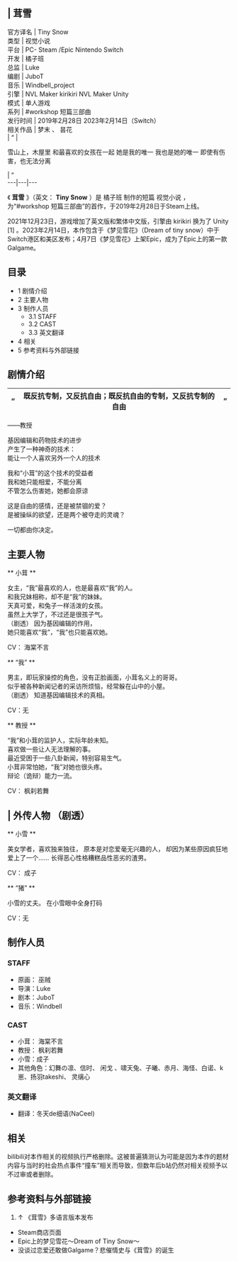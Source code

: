 |  茸雪  
---  
官方译名  |  Tiny Snow   
类型  |  视觉小说   
平台  |  PC-  Steam  /Epic  Nintendo Switch   
开发  |  橘子班   
总监  |  Luke   
编剧  |  JuboT   
音乐  |  Windbell_project   
引擎  |  NVL Maker  kirikiri  NVL Maker Unity   
模式  |  单人游戏   
系列  |  #workshop 短篇三部曲   
发行时间  |  2019年2月28日  2023年2月14日（Switch）   
相关作品  |  梦末  、  昙花   
|  “  | 

雪山上，木屋里  和最喜欢的女孩在一起  她是我的唯一  我也是她的唯一  即使有伤害，也无法分离 </br>

|  ”  
---|---|---  
  
《 **茸雪** 》（英文： **Tiny Snow** ）是  橘子班  制作的短篇  视觉小说  ，为“#workshop
短篇三部曲”的首作，于2019年2月28日于Steam上线。

2021年12月23日，游戏增加了英文版和繁体中文版，引擎由  kirikiri  换为了  Unity  [1]
。2023年2月14日，本作包含于《梦见雪花》（Dream of tiny
snow）中于Switch港区和美区发布；4月7日《梦见雪花》上架Epic，成为了Epic上的第一款Galgame。

##  目录

  * 1  剧情介绍 
  * 2  主要人物 
  * 3  制作人员 
    * 3.1  STAFF 
    * 3.2  CAST 
    * 3.3  英文翻译 
  * 4  相关 
  * 5  参考资料与外部链接 

##  剧情介绍

|  “  |  既反抗专制，又反抗自由；既反抗自由的专制，又反抗专制的自由  |  ”   
---|---|---  
——教授  
  
基因编辑和药物技术的进步  
产生了一种神奇的技术：  
能让一个人喜欢另外一个人的技术  
  
我和“小茸”的这个技术的受益者  
我和她只能相爱，不能分离  
不管怎么伤害她，她都会原谅  
  
这是自由的感情，还是被禁锢的爱？  
是被操纵的欲望，还是两个被夺走的灵魂？  
  
一切都由你决定。

##  主要人物

** 小茸  **

女主，“我”最喜欢的人，也是最喜欢“我”的人。  
和我兄妹相称，却不是“我”的妹妹。  
天真可爱，和兔子一样活泼的女孩。  
虽然上大学了，不过还是很孩子气。  
（剧透）  因为基因编辑的作用，  
她只能喜欢“我”，“我”也只能喜欢她。

CV：  海棠不言

** “我”  **

男主，即玩家操控的角色，没有正脸画面，小茸名义上的哥哥。  
似乎被各种新闻记者的采访所烦恼，经常躲在山中的小屋。  
（剧透）  知道基因编辑技术的真相。

CV：无

** 教授  **

“我”和小茸的监护人，实际年龄未知。  
喜欢做一些让人无法理解的事。  
最近受困于一些八卦新闻，特别容易生气。  
小茸非常怕她，“我”对她也很头疼。  
辩论（诡辩）能力一流。

CV：  枫刹若舞

|  外传人物  （剧透）  
---  
  
** 小雪  **

美女学者，喜欢独来独往，  原本是对恋爱毫无兴趣的人，  却因为某些原因疯狂地爱上了一个……  长得恶心性格糟糕品性恶劣的渣男。 </br>

CV：  成子

** “猪”  **

小雪的丈夫。  在小雪眼中全身打码  </br>

CV：无  
  
##  制作人员

###  STAFF

  * 原画：  巫贼 
  * 导演：Luke 
  * 剧本：JuboT 
  * 音乐：Windbell 

###  CAST

  * 小茸：  海棠不言 
  * 教授：  枫刹若舞 
  * 小雪：成子 
  * 其他角色：幻舞の凛、信时、  闲戈  、啸天兔、子曦、赤月、海怪、白诺、k崽、扬羽takeshi、  灵缡心 

###  英文翻译

  * 翻译：冬天de细语(NaCeel) 

##  相关

bilibili对本作相关的视频执行严格删除。这被普遍猜测认为可能是因为本作的题材内容与当时的社会热点事件“撞车”相关而导致，但数年后b站仍然对相关视频予以不过审或者删除。

##  参考资料与外部链接

  1. ↑  《茸雪》多语言版本发布 

  * Steam商店页面 
  * Epic上的梦见雪花～Dream of Tiny Snow～ 
  * 没谈过恋爱还敢做Galgame？悲催情史与《茸雪》的诞生 

